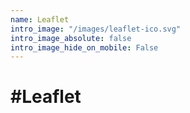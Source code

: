 ```yaml
---
name: Leaflet
intro_image: "/images/leaflet-ico.svg"
intro_image_absolute: false
intro_image_hide_on_mobile: False
---
```

# #Leaflet
